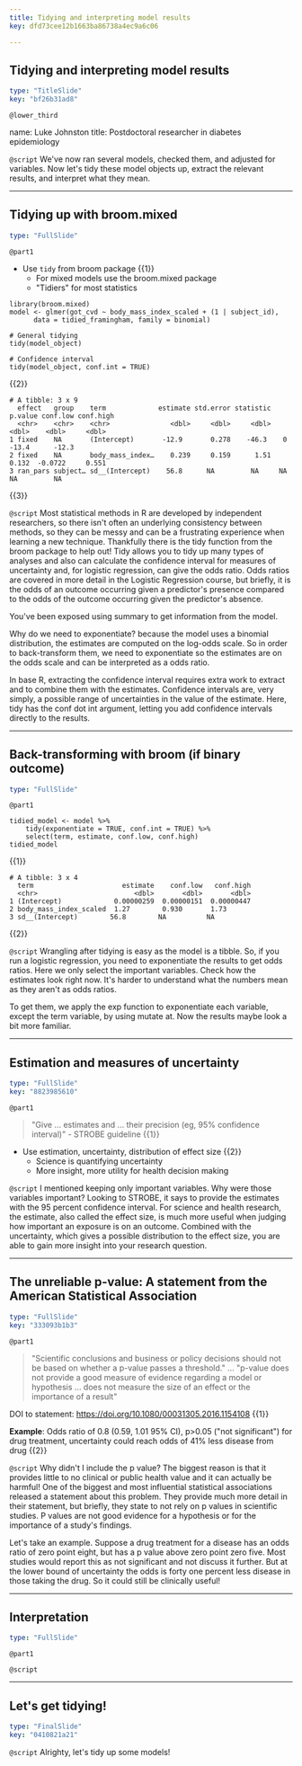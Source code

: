 ```yaml
---
title: Tidying and interpreting model results
key: dfd73cee12b1663ba86738a4ec9a6c06

---
```

## Tidying and interpreting model results

```yaml
type: "TitleSlide"
key: "bf26b31ad8"
```

`@lower_third`

name: Luke Johnston
title: Postdoctoral researcher in diabetes epidemiology


`@script`
We've now ran several models, checked them, and adjusted for variables. Now let's tidy these model objects up, extract the relevant results, and interpret what they mean.

---
## Tidying up with broom.mixed

```yaml
type: "FullSlide"
```

`@part1`
- Use `tidy` from broom package {{1}}
    - For mixed models use the broom.mixed package
    - "Tidiers" for most statistics

```{r}
library(broom.mixed)
model <- glmer(got_cvd ~ body_mass_index_scaled + (1 | subject_id),
      data = tidied_framingham, family = binomial)
      
# General tidying
tidy(model_object)

# Confidence interval
tidy(model_object, conf.int = TRUE)
```
{{2}}

```
# A tibble: 3 x 9
  effect   group    term             estimate std.error statistic p.value conf.low conf.high
  <chr>    <chr>    <chr>               <dbl>     <dbl>     <dbl>   <dbl>    <dbl>     <dbl>
1 fixed    NA       (Intercept)       -12.9       0.278    -46.3    0     -13.4      -12.3  
2 fixed    NA       body_mass_index…    0.239     0.159      1.51   0.132  -0.0722     0.551
3 ran_pars subject… sd__(Intercept)    56.8      NA         NA     NA      NA         NA    
```
{{3}}


`@script`
Most statistical methods in R are developed by independent researchers, so there isn't often an underlying consistency between methods, so they can be messy and can be a frustrating experience when learning a new technique. Thankfully there is the tidy function from the broom package to help out! Tidy allows you to tidy up many types of analyses and also can calculate the confidence interval for measures of uncertainty and, for logistic regression, can give the odds ratio. Odds ratios are covered in more detail in the Logistic Regression course, but briefly, it is the odds of an outcome occurring given a predictor's presence compared to the odds of the outcome occurring given the predictor's absence.

You've been exposed using summary to get information from the model.

Why do we need to exponentiate? because the model uses a binomial distribution, the estimates are computed on the log-odds scale. So in order to back-transform them, we need to exponentiate so the estimates are on the odds scale and can be interpreted as a odds ratio.

In base R, extracting the confidence interval requires extra work to extract and to combine them with the estimates. Confidence intervals are, very simply, a possible range of uncertainties in the value of the estimate. Here, tidy has the conf dot int argument, letting you add confidence intervals directly to the results.


---
## Back-transforming with broom (if binary outcome)

```yaml
type: "FullSlide"
```

`@part1`

```{r}
tidied_model <- model %>%
    tidy(exponentiate = TRUE, conf.int = TRUE) %>%
    select(term, estimate, conf.low, conf.high)
tidied_model
```
{{1}}

```
# A tibble: 3 x 4
  term                      estimate    conf.low   conf.high
  <chr>                        <dbl>       <dbl>       <dbl>
1 (Intercept)             0.00000259  0.00000151  0.00000447
2 body_mass_index_scaled  1.27        0.930       1.73      
3 sd__(Intercept)        56.8        NA          NA         
``` 
{{2}}

`@script`
Wrangling after tidying is easy as the model is a tibble. So, if you run a logistic regression, you need to exponentiate the results to get odds ratios. Here we only select the important variables. Check how the estimates look right now. It's harder to understand what the numbers mean as they aren't as odds ratios.

To get them, we apply the exp function to exponentiate each variable, except the term variable, by using mutate at. Now the results maybe look a bit more familiar.


---
## Estimation and measures of uncertainty

```yaml
type: "FullSlide"
key: "8823985610"
```

`@part1`
> "Give ... estimates and ... their precision (eg, 95% confidence interval)" - STROBE guideline {{1}}

- Use estimation, uncertainty, distribution of effect size {{2}}
    - Science is quantifying uncertainty
    - More insight, more utility for health decision making


`@script`
I mentioned keeping only important variables. Why were those variables important? Looking to STROBE, it says to provide the estimates with the 95 percent confidence interval. For science and health research, the estimate, also called the effect size, is much more useful when judging how important an exposure is on an outcome. Combined with the uncertainty, which gives a possible distribution to the effect size, you are able to gain more insight into your research question.


---
## The unreliable p-value: A statement from the American Statistical Association

```yaml
type: "FullSlide"
key: "333093b1b3"
```

`@part1`
> "Scientific conclusions and business or policy decisions should not be based on whether a p-value passes a threshold."  ...
> "p-value does not provide a good measure of evidence regarding a model or hypothesis ... does not measure the size of an effect or the importance of a result"

DOI to statement: https://doi.org/10.1080/00031305.2016.1154108 {{1}}

**Example**: Odds ratio of 0.8 (0.59, 1.01 95% CI), p>0.05 ("not significant") for drug treatment, uncertainty could reach odds of 41% less disease from drug {{2}}


`@script`
Why didn't I include the p value? The biggest reason is that it provides little to no clinical or public health value and it can actually be harmful! One of the biggest and most influential statistical associations released a statement about this problem. They provide much more detail in their statement, but briefly, they state to not rely on p values in scientific studies. P values are not good evidence for a hypothesis or for the importance of a study's findings.

Let's take an example. Suppose a drug treatment for a disease has an odds ratio of zero point eight, but has a p value above zero point zero five. Most studies would report this as not significant and not discuss it further. But at the lower bound of uncertainty the odds is forty one percent less disease in those taking the drug. So it could still be clinically useful!

---
## Interpretation

```yaml
type: "FullSlide"
```

`@part1`

`@script`


---
## Let's get tidying!

```yaml
type: "FinalSlide"
key: "0410821a21"
```

`@script`
Alrighty, let's tidy up some models!

